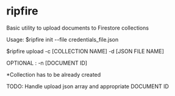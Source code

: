 # ripfire

Basic utility to upload documents to Firestore collections


Usage:
$ripfire init --file credentials_file.json


$ripfire upload -c [COLLECTION NAME] -d [JSON FILE NAME] 

OPTIONAL : -n [DOCUMENT ID]


*Collection has to be already created

TODO:
Handle upload json array and appropriate DOCUMENT ID 
